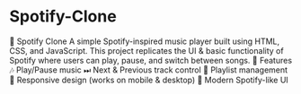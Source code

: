 # Spotify-Clone
🎵 Spotify Clone  A simple Spotify-inspired music player built using HTML, CSS, and JavaScript. This project replicates the UI & basic functionality of Spotify where users can play, pause, and switch between songs.  🚀 Features  🎶 Play/Pause music  ⏭ Next & Previous track control  📂 Playlist management  📱 Responsive design (works on mobile & desktop)  🎨 Modern Spotify-like UI
